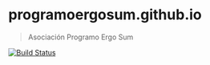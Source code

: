 # programoergosum.github.io

> Asociación Programo Ergo Sum

[![Build Status](https://travis-ci.org/ProgramoErgoSum/programoergosum.github.io.svg?branch=develop)](https://travis-ci.org/ProgramoErgoSum/programoergosum.github.io)